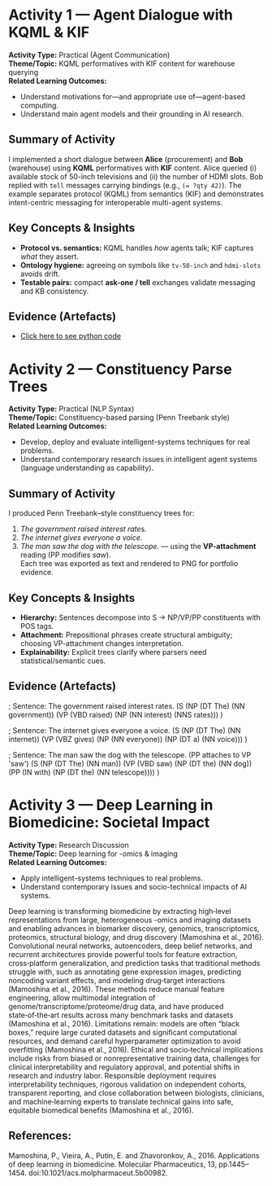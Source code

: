 # Activity 1 — Agent Dialogue with KQML & KIF

**Activity Type:** Practical (Agent Communication)  
**Theme/Topic:** KQML performatives with KIF content for warehouse querying  
**Related Learning Outcomes:**  
- Understand motivations for—and appropriate use of—agent-based computing.  
- Understand main agent models and their grounding in AI research.

## Summary of Activity
I implemented a short dialogue between **Alice** (procurement) and **Bob** (warehouse) using **KQML** performatives with **KIF** content. Alice queried (i) available stock of 50-inch televisions and (ii) the number of HDMI slots. Bob replied with `tell` messages carrying bindings (e.g., `(= ?qty 42)`). The example separates protocol (KQML) from semantics (KIF) and demonstrates intent-centric messaging for interoperable multi-agent systems.

## Key Concepts & Insights
- **Protocol vs. semantics:** KQML handles *how* agents talk; KIF captures *what* they assert.  
- **Ontology hygiene:** agreeing on symbols like `tv-50-inch` and `hdmi-slots` avoids drift.  
- **Testable pairs:** compact **ask-one / tell** exchanges validate messaging and KB consistency.

## Evidence (Artefacts)
- [Click here to see python code](./Act_1.py)


# Activity 2 — Constituency Parse Trees

**Activity Type:** Practical (NLP Syntax)  
**Theme/Topic:** Constituency-based parsing (Penn Treebank style)  
**Related Learning Outcomes:**  
- Develop, deploy and evaluate intelligent-systems techniques for real problems.  
- Understand contemporary research issues in intelligent agent systems (language understanding as capability).

## Summary of Activity
I produced Penn Treebank–style constituency trees for:  
1) *The government raised interest rates.*  
2) *The internet gives everyone a voice.*  
3) *The man saw the dog with the telescope.* — using the **VP-attachment** reading (PP modifies *saw*).  
Each tree was exported as text and rendered to PNG for portfolio evidence.

## Key Concepts & Insights
- **Hierarchy:** Sentences decompose into S → NP/VP/PP constituents with POS tags.  
- **Attachment:** Prepositional phrases create structural ambiguity; choosing VP-attachment changes interpretation.  
- **Explainability:** Explicit trees clarify where parsers need statistical/semantic cues.


## Evidence (Artefacts)

; Sentence: The government raised interest rates.
(S
  (NP (DT The) (NN government))
  (VP (VBD raised)
      (NP (NN interest) (NNS rates)))
)

; Sentence: The internet gives everyone a voice.
(S
  (NP (DT The) (NN internet))
  (VP (VBZ gives)
      (NP (NN everyone))
      (NP (DT a) (NN voice)))
)

; Sentence: The man saw the dog with the telescope.  (PP attaches to VP 'saw')
(S
  (NP (DT The) (NN man))
  (VP (VBD saw)
      (NP (DT the) (NN dog))
      (PP (IN with)
          (NP (DT the) (NN telescope))))
)



# Activity 3 — Deep Learning in Biomedicine: Societal Impact

**Activity Type:** Research Discussion  
**Theme/Topic:** Deep learning for -omics & imaging  
**Related Learning Outcomes:**  
- Apply intelligent-systems techniques to real problems.  
- Understand contemporary issues and socio-technical impacts of AI systems.

Deep learning is transforming biomedicine by extracting high‑level representations from large, heterogeneous -omics and imaging datasets and enabling advances in biomarker discovery, genomics, transcriptomics, proteomics, structural biology, and drug discovery (Mamoshina et al., 2016). Convolutional neural networks, autoencoders, deep belief networks, and recurrent architectures provide powerful tools for feature extraction, cross‑platform generalization, and prediction tasks that traditional methods struggle with, such as annotating gene expression images, predicting noncoding variant effects, and modeling drug‑target interactions (Mamoshina et al., 2016). These methods reduce manual feature engineering, allow multimodal integration of genome/transcriptome/proteome/drug data, and have produced state‑of‑the‑art results across many benchmark tasks and datasets (Mamoshina et al., 2016). Limitations remain: models are often “black boxes,” require large curated datasets and significant computational resources, and demand careful hyperparameter optimization to avoid overfitting (Mamoshina et al., 2016). Ethical and socio‑technical implications include risks from biased or nonrepresentative training data, challenges for clinical interpretability and regulatory approval, and potential shifts in research and industry labor. Responsible deployment requires interpretability techniques, rigorous validation on independent cohorts, transparent reporting, and close collaboration between biologists, clinicians, and machine‑learning experts to translate technical gains into safe, equitable biomedical benefits (Mamoshina et al., 2016).

## References:

Mamoshina, P., Vieira, A., Putin, E. and Zhavoronkov, A., 2016. Applications of deep learning in biomedicine. Molecular Pharmaceutics, 13, pp.1445–1454. doi:10.1021/acs.molpharmaceut.5b00982.

